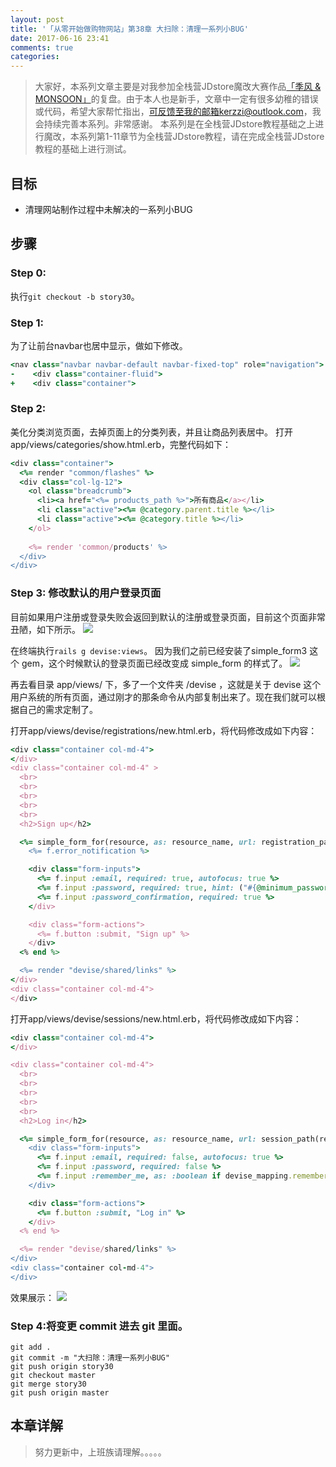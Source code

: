 ```yaml
---
layout: post
title: '「从零开始做购物网站」第38章 大扫除：清理一系列小BUG'
date: 2017-06-16 23:41
comments: true
categories: 
---
```


> 大家好，本系列文章主要是对我参加全栈营JDstore魔改大赛作品[「季风 & MONSOON」](http://kerzzi.logdown.com/posts/1903205-magic-change-contest-entries-monsoon)的复盘。由于本人也是新手，文章中一定有很多幼稚的错误或代码，希望大家帮忙指出，可反馈至我的邮箱kerzzi@outlook.com，我会持续完善本系列。非常感谢。
> 本系列是在全栈营JDstore教程基础之上进行魔改，本系列第1-11章节为全栈营JDstore教程，请在完成全栈营JDstore教程的基础上进行测试。

## 目标
*  清理网站制作过程中未解决的一系列小BUG

## 步骤
### Step 0:
执行```git checkout -b story30```。

### Step 1:
为了让前台navbar也居中显示，做如下修改。

```ruby app/views/common/_navbar.html.erb
<nav class="navbar navbar-default navbar-fixed-top" role="navigation">
-    <div class="container-fluid">
+    <div class="container">
```

### Step 2:
美化分类浏览页面，去掉页面上的分类列表，并且让商品列表居中。
打开app/views/categories/show.html.erb，完整代码如下：
```ruby app/views/categories/show.html.erb
<div class="container">
  <%= render "common/flashes" %>
  <div class="col-lg-12">
    <ol class="breadcrumb">
      <li><a href="<%= products_path %>">所有商品</a></li>
      <li class="active"><%= @category.parent.title %></li>
      <li class="active"><%= @category.title %></li>
    </ol>
 
    <%= render 'common/products' %>
  </div>
</div>
```

### Step 3: 修改默认的用户登录页面
目前如果用户注册或登录失败会返回到默认的注册或登录页面，目前这个页面非常丑陋，如下所示。
![](https://ww1.sinaimg.cn/large/006tNc79gy1fgrwy6avnig310t0pzae8.gif)

在终端执行```rails g devise:views```。
因为我们之前已经安装了simple_form3 这个 gem，这个时候默认的登录页面已经改变成 simple_form 的样式了。
![](https://ww3.sinaimg.cn/large/006tNc79gy1fgrx49fwvij31h409874d.jpg)

再去看目录 app/views/ 下，多了一个文件夹 /devise ，这就是关于 devise 这个用户系统的所有页面，通过刚才的那条命令从内部复制出来了。现在我们就可以根据自己的需求定制了。

打开app/views/devise/registrations/new.html.erb，将代码修改成如下内容：
```ruby app/views/devise/registrations/new.html.erb
<div class="container col-md-4">
</div>
<div class="container col-md-4" >
  <br>
  <br>
  <br>
  <br>
  <br>
  <h2>Sign up</h2>

  <%= simple_form_for(resource, as: resource_name, url: registration_path(resource_name)) do |f| %>
    <%= f.error_notification %>

    <div class="form-inputs">
      <%= f.input :email, required: true, autofocus: true %>
      <%= f.input :password, required: true, hint: ("#{@minimum_password_length} characters minimum" if @minimum_password_length) %>
      <%= f.input :password_confirmation, required: true %>
    </div>

    <div class="form-actions">
      <%= f.button :submit, "Sign up" %>
    </div>
  <% end %>

  <%= render "devise/shared/links" %>
</div>
<div class="container col-md-4">
</div>
```

打开app/views/devise/sessions/new.html.erb，将代码修改成如下内容：
```ruby app/views/devise/sessions/new.html.erb
<div class="container col-md-4">
</div>

<div class="container col-md-4">
  <br>
  <br>
  <br>
  <br>
  <br>
  <h2>Log in</h2>

  <%= simple_form_for(resource, as: resource_name, url: session_path(resource_name)) do |f| %>
    <div class="form-inputs">
      <%= f.input :email, required: false, autofocus: true %>
      <%= f.input :password, required: false %>
      <%= f.input :remember_me, as: :boolean if devise_mapping.rememberable? %>
    </div>

    <div class="form-actions">
      <%= f.button :submit, "Log in" %>
    </div>
  <% end %>

  <%= render "devise/shared/links" %>
</div>
<div class="container col-md-4">
</div>
```

效果展示：
![](https://ww2.sinaimg.cn/large/006tNc79gy1fgrxfb56zvj31kw0ukwf1.jpg)

### Step 4:将变更 commit 进去 git 里面。

```
git add .
git commit -m "大扫除：清理一系列小BUG"
git push origin story30
git checkout master
git merge story30
git push origin master
```

## 本章详解
>  努力更新中，上班族请理解。。。。。


